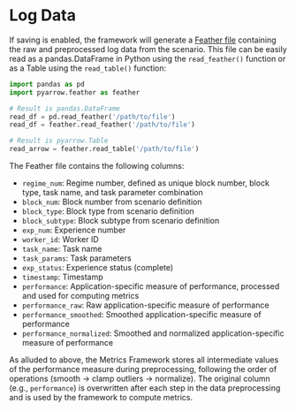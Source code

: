 # Log Data

If saving is enabled, the framework will generate a [Feather file](https://arrow.apache.org/docs/python/feather.html) containing the raw and preprocessed log data from the scenario. This file can be easily read as a pandas.DataFrame in Python using the `read_feather()` function or as a Table using the `read_table()` function:

```python
import pandas as pd
import pyarrow.feather as feather

# Result is pandas.DataFrame
read_df = pd.read_feather('/path/to/file')
read_df = feather.read_feather('/path/to/file')

# Result is pyarrow.Table
read_arrow = feather.read_table('/path/to/file')
```

The Feather file contains the following columns:

- `regime_num`: Regime number, defined as unique block number, block type, task name, and task parameter combination
- `block_num`: Block number from scenario definition
- `block_type`: Block type from scenario definition
- `block_subtype`: Block subtype from scenario definition
- `exp_num`: Experience number
- `worker_id`: Worker ID
- `task_name`: Task name
- `task_params`: Task parameters
- `exp_status`: Experience status (complete)
- `timestamp`: Timestamp
- `performance`: Application-specific measure of performance, processed and used for computing metrics
- `performance_raw`: Raw application-specific measure of performance
- `performance_smoothed`: Smoothed application-specific measure of performance
- `performance_normalized`: Smoothed and normalized application-specific measure of performance

As alluded to above, the Metrics Framework stores all intermediate values of the performance measure during preprocessing, following the order of operations (smooth -> clamp outliers -> normalize). The original column (e.g., `performance`) is overwritten after each step in the data preprocessing and is used by the framework to compute metrics.
